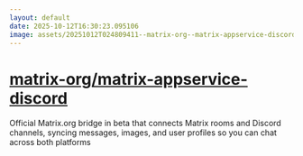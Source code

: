 ```yaml
---
layout: default
date: 2025-10-12T16:30:23.095106
image: assets/20251012T024809411--matrix-org--matrix-appservice-discord--20251012T025214503--cropped.png
---
```


# [matrix-org/matrix-appservice-discord](https://github.com/matrix-org/matrix-appservice-discord)

Official Matrix.org bridge in beta that connects Matrix rooms and Discord channels, syncing messages, images, and user profiles so you can chat across both platforms
